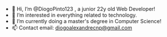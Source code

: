 - 👋 Hi, I’m @DiogoPinto123 , a junior 22y old Web Developer!
- 👀 I’m interested in everything related to technology.
- 🌱 I’m currently doing a master's degree in Computer Science!
- 📫 Contact email: diogoalexandrecnp@gmail.com
